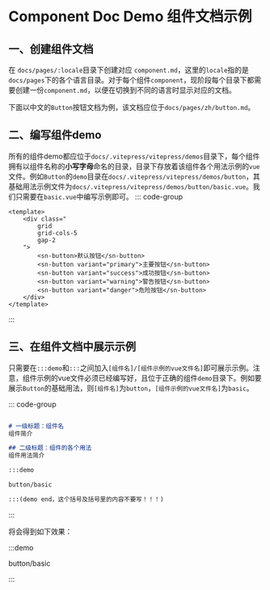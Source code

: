 # Component Doc Demo 组件文档示例

## 一、创建组件文档
在 `docs/pages/:locale`目录下创建对应 `component.md`，这里的`locale`指的是`docs/pages`下的各个语言目录。对于每个组件`component`，现阶段每个目录下都需要创建一份`component.md`，以便在切换到不同的语言时显示对应的文档。

下面以中文的`Button`按钮文档为例，该文档应位于`docs/pages/zh/button.md`。

## 二、编写组件demo
所有的组件demo都应位于`docs/.vitepress/vitepress/demos`目录下，每个组件拥有以组件名称的**小写字母**命名的目录，目录下存放着该组件各个用法示例的`vue`文件。例如`Button`的`demo`目录在`docs/.vitepress/vitepress/demos/button`，其基础用法示例文件为`docs/.vitepress/vitepress/demos/button/basic.vue`。我们只需要在`basic.vue`中编写示例即可。
::: code-group

```js-vue [docs/.vitepress/vitepress/demos/button/basic.vue]
<template>
    <div class="
        grid
        grid-cols-5
        gap-2
    ">
        <sn-button>默认按钮</sn-button>
        <sn-button variant="primary">主要按钮</sn-button>
        <sn-button variant="success">成功按钮</sn-button>
        <sn-button variant="warning">警告按钮</sn-button>
        <sn-button variant="danger">危险按钮</sn-button>
    </div>
</template>
```

:::

## 三、在组件文档中展示示例
只需要在`:::demo`和`:::`之间加入`[组件名]/[组件示例的vue文件名]`即可展示示例。注意，组件示例的vue文件必须已经编写好，且位于正确的组件`demo`目录下。例如要展示`Button`的基础用法，则`[组件名]`为`button`，`[组件示例的vue文件名]`为`basic`。

::: code-group

```md [docs/pages/zh/button.md]

# 一级标题：组件名
组件简介

## 二级标题：组件的各个用法
组件用法简介

:::demo

button/basic

:::(demo end，这个括号及括号里的内容不要写！！！)

```

:::

将会得到如下效果：

:::demo

button/basic

:::